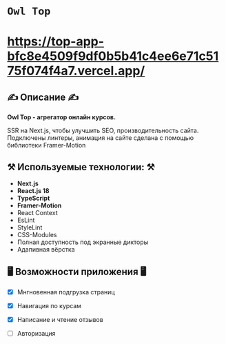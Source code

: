 # `Owl Top`


# https://top-app-bfc8e4509f9df0b5b41c4ee6e71c5175f074f4a7.vercel.app/


## ✍️ Описание ✍️

<strong>Owl Top -  агрегатор онлайн курсов.</strong>
<p>SSR на Next.js, чтобы улучшить SEO, производительность сайта. Подключены линтеры, анимация на сайте сделана с помощью библиотеки Framer-Motion</p>

## ⚒️ Используемые технологии: ⚒️
- **Next.js**
- **React.js 18**
- **TypeScript**
- **Framer-Motion**
- React Context
- EsLint
- StyleLint
- CSS-Modules 
- Полная доступность под экранные дикторы
- Адапивная вёрстка 

## 🖥️ Возможности приложения 🖥️

- [x] Мнгновенная подгрузка страниц
- [x] Навигация по курсам
- [x] Написание и чтение отзывов
- [ ] Авторизация



